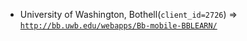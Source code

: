  - University of Washington, Bothell(`client_id=2726`) => [`http://bb.uwb.edu/webapps/Bb-mobile-BBLEARN/`](http://bb.uwb.edu/webapps/Bb-mobile-BBLEARN/)
